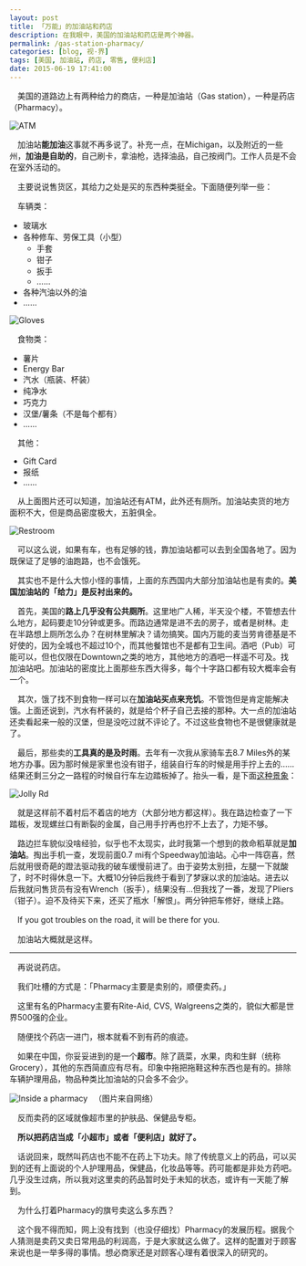```yaml
---
layout: post
title: 「万能」的加油站和药店
description: 在我眼中，美国的加油站和药店是两个神器。
permalink: /gas-station-pharmacy/
categories: [blog, 视·界]
tags: [美国, 加油站, 药店, 零售, 便利店]
date: 2015-06-19 17:41:00
--- 
```

<!-- {{site.img-hosting}}/Pic4Post/ -->

　美国的道路边上有两种给力的商店，一种是加油站（Gas station），一种是药店（Pharmacy）。

![ATM]({{site.img-hosting}}/Pic4Post/gas-station-pharmacy/atm.jpg "ATM")

　加油站**能加油**这事就不再多说了。补充一点，在Michigan，以及附近的一些州，**加油是自助的**，自己刷卡，拿油枪，选择油品，自己按阀门。工作人员是不会在室外活动的。

　主要说说售货区，其给力之处是买的东西种类挺全。下面随便列举一些：

　车辆类：

- 玻璃水
- 各种修车、劳保工具（小型）
	- 手套
	- 钳子
	- 扳手
	- ……
- 各种汽油以外的油
- ……

![Gloves]({{site.img-hosting}}/Pic4Post/gas-station-pharmacy/gloves.jpg "Gloves")

　食物类：

- 薯片
- Energy Bar
- 汽水（瓶装、杯装）
- 纯净水
- 巧克力
- 汉堡/薯条（不是每个都有）
- ……

　其他：

- Gift Card
- 报纸
- ……

　从上面图片还可以知道，加油站还有ATM，此外还有厕所。加油站卖货的地方面积不大，但是商品密度极大，五脏俱全。

![Restroom]({{site.img-hosting}}/Pic4Post/gas-station-pharmacy/restroom.jpg "Restroom")

　可以这么说，如果有车，也有足够的钱，靠加油站都可以去到全国各地了。因为既保证了足够的油跑路，也不会饿死。

　其实也不是什么大惊小怪的事情，上面的东西国内大部分加油站也是有卖的。**美国加油站的「给力」是反衬出来的。**

　首先，美国的**路上几乎没有公共厕所**。这里地广人稀，半天没个楼，不管想去什么地方，起码要走10分钟或更多。而路边通常是进不去的房子，或者是树林。走在半路想上厕所怎么办？在树林里解决？请勿搞笑。国内万能的麦当劳肯德基是不好使的，因为全城也不超过10个，而其他餐馆也不是都有卫生间。酒吧（Pub）可能可以，但也仅限在Downtown之类的地方，其他地方的酒吧一样遥不可及。找加油站吧。加油站的密度比上面那些东西大得多，每个十字路口都有较大概率会有一个。

　其次，饿了找不到食物一样可以在**加油站买点来充饥**。不管饱但是肯定能解决饿。上面还说到，汽水有杯装的，就是给个杯子自己去接的那种。大一点的加油站还卖看起来一般的汉堡，但是没吃过就不评论了。不过这些食物也不是很健康就是了。

　最后，那些卖的**工具真的是及时雨**。去年有一次我从家骑车去8.7 Miles外的某地方办事。因为那时候是家里也没有钳子，组装自行车的时候是用手拧上去的……结果还剩三分之一路程的时候自行车左边踏板掉了。抬头一看，是下面[这种景象](https://www.google.com/maps/@42.682857,-84.498996,3a,75y,250.11h,83.67t/data=!3m6!1e1!3m4!1s3Tx634RSjOtgESPCP8aNzQ!2e0!7i13312!8i6656)：

![Jolly Rd]({{site.img-hosting}}/Pic4Post/gas-station-pharmacy/jolly-streetview.jpg "Street view of Jolly Rd")

　就是这样前不着村后不着店的地方（大部分地方都这样）。我在路边检查了一下踏板，发现螺丝口有断裂的金属，自己用手拧再也拧不上去了，力矩不够。

　路边拦车貌似没啥经验，似乎也不太现实，此时我第一个想到的救命稻草就是**加油站**。掏出手机一查，发现前面0.7 mi有个Speedway加油站。心中一阵窃喜，然后就用很奇葩的蹬法驱动我的破车缓慢前进了。由于姿势太别扭，左腿一下就酸了，时不时得休息一下。大概10分钟后我终于看到了梦寐以求的加油站。进去以后我就问售货员有没有Wrench（扳手），结果没有…但我找了一番，发现了Pliers（钳子）。迫不及待买下来，还买了瓶水「解恨」。两分钟把车修好，继续上路。

　If you got troubles on the road, it will be there for you.

　加油站大概就是这样。

------

　再说说药店。

　我们吐槽的方式是：「Pharmacy主要是卖别的，顺便卖药。」

　这里有名的Pharmacy主要有Rite-Aid, CVS, Walgreens之类的，貌似大都是世界500强的企业。

　随便找个药店一进门，根本就看不到有药的痕迹。

　如果在中国，你妥妥进到的是一个**超市**。除了蔬菜，水果，肉和生鲜（统称Grocery），其他的东西简直应有尽有。印象中拖把拖鞋这种东西也是有的。排除车辆护理用品，物品种类比加油站的只会多不会少。

![Inside a pharmacy]({{site.img-hosting}}/Pic4Post/gas-station-pharmacy/inside-pharmacy.jpg "Inside a pharmacy")
　（图片来自网络）

　反而卖药的区域就像超市里的护肤品、保健品专柜。

　**所以把药店当成「小超市」或者「便利店」就好了。**

　话说回来，既然叫药店也不能不在药上下功夫。除了传统意义上的药品，可以买到的还有上面说的个人护理用品，保健品，化妆品等等。药可能都是非处方药吧。几乎没生过病，所以我对这里卖的药品暂时处于未知的状态，或许有一天能了解到。

　为什么打着Pharmacy的旗号卖这么多东西？

　这个我不得而知，网上没有找到（也没仔细找）Pharmacy的发展历程。据我个人猜测是卖药又卖日常用品的利润高，于是大家就这么做了。这样的配置对于顾客来说也是一举多得的事情。想必商家还是对顾客心理有着很深入的研究的。

